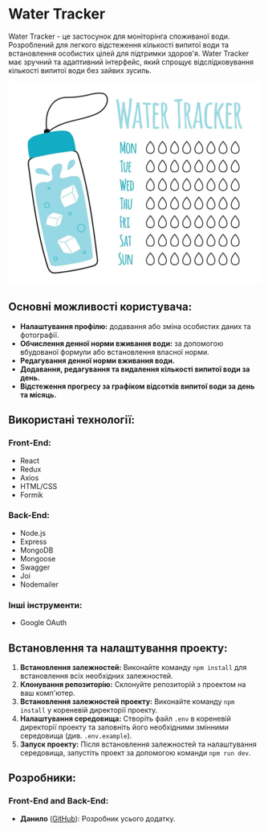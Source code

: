 # Water Tracker

Water Tracker - це застосунок для моніторінга споживаної води. Розроблений для легкого відстеження
кількості випитої води та встановлення особистих цілей для підтримки здоров'я. Water Tracker має
зручний та адаптивний інтерфейс, який спрощує відслідковування кількості випитої води без зайвих
зусиль.

![Water Tracker](public/water-tracker-template-drinking-water-checklist-water-tracker-with-bottle-illustration-doodle-style-vector.jpg)

## Основні можливості користувача:

- **Налаштування профілю:** додавання або зміна особистих даних та фотографії.
- **Обчислення денної норми вживання води:** за допомогою вбудованої формули або встановлення
  власної норми.
- **Редагування денної норми вживання води.**
- **Додавання, редагування та видалення кількості випитої води за день.**
- **Відстеження прогресу за графіком відсотків випитої води за день та місяць.**

## Використані технології:

### Front-End:

- React
- Redux
- Axios
- HTML/CSS
- Formik

### Back-End:

- Node.js
- Express
- MongoDB
- Mongoose
- Swagger
- Joi
- Nodemailer

### Інші інструменти:

- Google OAuth

## Встановлення та налаштування проекту:

1. **Встановлення залежностей:** Виконайте команду `npm install` для встановлення всіх необхідних
   залежностей.
2. **Клонування репозиторію:** Склонуйте репозиторій з проектом на ваш комп'ютер.
3. **Встановлення залежностей проекту:** Виконайте команду `npm install` у кореневій директорії
   проекту.
4. **Налаштування середовища:** Створіть файл `.env` в кореневій директорії проекту та заповніть
   його необхідними змінними середовища (див. `.env.example`).
5. **Запуск проекту:** Після встановлення залежностей та налаштування середовища, запустіть проект
   за допомогою команди `npm run dev`.

## Розробники:

### Front-End and Back-End:

- **Данило** ([GitHub](https://github.com/DanilTop3245)): Розробник усього додатку.
